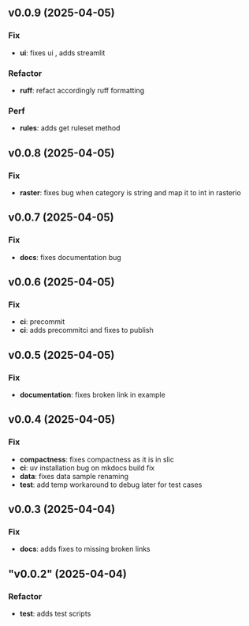 ## v0.0.9 (2025-04-05)

### Fix

- **ui**: fixes ui , adds streamlit

### Refactor

- **ruff**: refact accordingly ruff formatting

### Perf

- **rules**: adds get ruleset method

## v0.0.8 (2025-04-05)

### Fix

- **raster**: fixes bug when category is string and map it to int in rasterio

## v0.0.7 (2025-04-05)

### Fix

- **docs**: fixes documentation bug

## v0.0.6 (2025-04-05)

### Fix

- **ci**: precommit
- **ci**: adds precommitci and fixes to publish

## v0.0.5 (2025-04-05)

### Fix

- **documentation**: fixes broken link in example

## v0.0.4 (2025-04-05)

### Fix

- **compactness**: fixes compactness as it is in slic
- **ci**: uv installation bug on mkdocs build fix
- **data**: fixes data sample renaming
- **test**: add temp workaround to debug later for test cases

## v0.0.3 (2025-04-04)

### Fix

- **docs**: adds fixes to missing broken links

## "v0.0.2" (2025-04-04)

### Refactor

- **test**: adds test scripts
